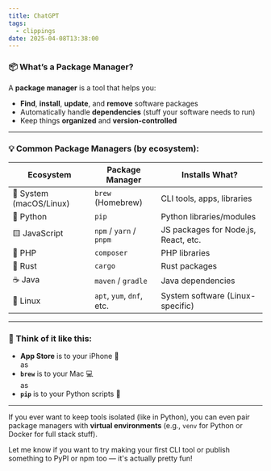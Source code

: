 ```yaml
---
title: ChatGPT
tags:
  - clippings
date: 2025-04-08T13:38:00
---
```

### 📦 What’s a Package Manager?

A **package manager** is a tool that helps you:

- **Find**, **install**, **update**, and **remove** software packages
- Automatically handle **dependencies** (stuff your software needs to run)
- Keep things **organized** and **version-controlled**

---

### 💡 Common Package Managers (by ecosystem):

| Ecosystem | Package Manager | Installs What? |
| --- | --- | --- |
| 🧰 System (macOS/Linux) | `brew` (Homebrew) | CLI tools, apps, libraries |
| 🐍 Python | `pip` | Python libraries/modules |
| 🟨 JavaScript | `npm` / `yarn` / `pnpm` | JS packages for Node.js, React, etc. |
| 🐘 PHP | `composer` | PHP libraries |
| 🦀 Rust | `cargo` | Rust packages |
| ☕ Java | `maven` / `gradle` | Java dependencies |
| 🐧 Linux | `apt`, `yum`, `dnf`, etc. | System software (Linux-specific) |

---

### 🧠 Think of it like this:

- **App Store** is to your iPhone 📱  
	as
- **`brew`** is to your Mac 💻  
	as
- **`pip`** is to your Python scripts 🐍

---

If you ever want to keep tools isolated (like in Python), you can even pair package managers with **virtual environments** (e.g., `venv` for Python or Docker for full stack stuff).

Let me know if you want to try making your first CLI tool or publish something to PyPI or npm too — it's actually pretty fun!